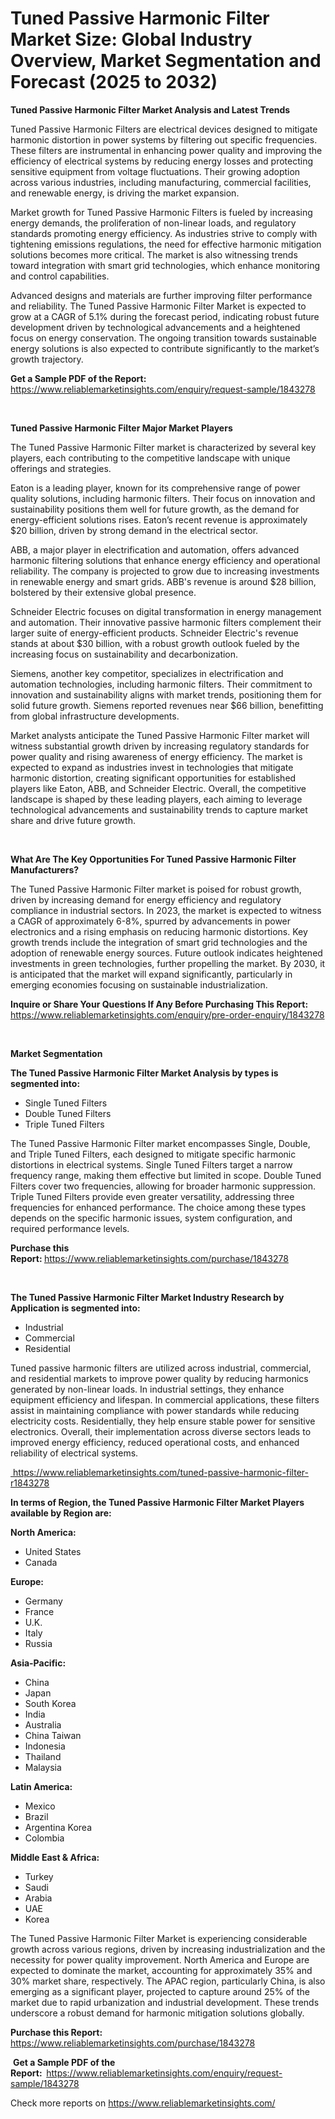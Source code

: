 <p><h1>Tuned Passive Harmonic Filter Market Size: Global Industry Overview, Market Segmentation and Forecast (2025 to 2032)</h1></p><p><strong>Tuned Passive Harmonic Filter Market Analysis and Latest Trends</strong></p>
<p><p>Tuned Passive Harmonic Filters are electrical devices designed to mitigate harmonic distortion in power systems by filtering out specific frequencies. These filters are instrumental in enhancing power quality and improving the efficiency of electrical systems by reducing energy losses and protecting sensitive equipment from voltage fluctuations. Their growing adoption across various industries, including manufacturing, commercial facilities, and renewable energy, is driving the market expansion.</p><p>Market growth for Tuned Passive Harmonic Filters is fueled by increasing energy demands, the proliferation of non-linear loads, and regulatory standards promoting energy efficiency. As industries strive to comply with tightening emissions regulations, the need for effective harmonic mitigation solutions becomes more critical. The market is also witnessing trends toward integration with smart grid technologies, which enhance monitoring and control capabilities.</p><p>Advanced designs and materials are further improving filter performance and reliability. The Tuned Passive Harmonic Filter Market is expected to grow at a CAGR of 5.1% during the forecast period, indicating robust future development driven by technological advancements and a heightened focus on energy conservation. The ongoing transition towards sustainable energy solutions is also expected to contribute significantly to the market’s growth trajectory.</p></p>
<p><strong>Get a Sample PDF of the Report:&nbsp;</strong> <a href="https://www.reliablemarketinsights.com/enquiry/request-sample/1843278?utm_campaign=2282&utm_medium=2&utm_source=Github&utm_content=ia&utm_term=13022025&utm_id=tuned-passive-harmonic-filter">https://www.reliablemarketinsights.com/enquiry/request-sample/1843278</a></p>
<p>&nbsp;</p>
<p><strong>Tuned Passive Harmonic Filter Major Market Players</strong></p>
<p><p>The Tuned Passive Harmonic Filter market is characterized by several key players, each contributing to the competitive landscape with unique offerings and strategies. </p><p>Eaton is a leading player, known for its comprehensive range of power quality solutions, including harmonic filters. Their focus on innovation and sustainability positions them well for future growth, as the demand for energy-efficient solutions rises. Eaton’s recent revenue is approximately $20 billion, driven by strong demand in the electrical sector.</p><p>ABB, a major player in electrification and automation, offers advanced harmonic filtering solutions that enhance energy efficiency and operational reliability. The company is projected to grow due to increasing investments in renewable energy and smart grids. ABB's revenue is around $28 billion, bolstered by their extensive global presence.</p><p>Schneider Electric focuses on digital transformation in energy management and automation. Their innovative passive harmonic filters complement their larger suite of energy-efficient products. Schneider Electric's revenue stands at about $30 billion, with a robust growth outlook fueled by the increasing focus on sustainability and decarbonization.</p><p>Siemens, another key competitor, specializes in electrification and automation technologies, including harmonic filters. Their commitment to innovation and sustainability aligns with market trends, positioning them for solid future growth. Siemens reported revenues near $66 billion, benefitting from global infrastructure developments.</p><p>Market analysts anticipate the Tuned Passive Harmonic Filter market will witness substantial growth driven by increasing regulatory standards for power quality and rising awareness of energy efficiency. The market is expected to expand as industries invest in technologies that mitigate harmonic distortion, creating significant opportunities for established players like Eaton, ABB, and Schneider Electric. Overall, the competitive landscape is shaped by these leading players, each aiming to leverage technological advancements and sustainability trends to capture market share and drive future growth.</p></p>
<p>&nbsp;</p>
<p><strong>What Are The Key Opportunities For Tuned Passive Harmonic Filter Manufacturers?</strong></p>
<p><p>The Tuned Passive Harmonic Filter market is poised for robust growth, driven by increasing demand for energy efficiency and regulatory compliance in industrial sectors. In 2023, the market is expected to witness a CAGR of approximately 6-8%, spurred by advancements in power electronics and a rising emphasis on reducing harmonic distortions. Key growth trends include the integration of smart grid technologies and the adoption of renewable energy sources. Future outlook indicates heightened investments in green technologies, further propelling the market. By 2030, it is anticipated that the market will expand significantly, particularly in emerging economies focusing on sustainable industrialization.</p></p>
<p><strong>Inquire or Share Your Questions If Any Before Purchasing This Report:</strong> <a href="https://www.reliablemarketinsights.com/enquiry/pre-order-enquiry/1843278?utm_campaign=2282&utm_medium=2&utm_source=Github&utm_content=ia&utm_term=13022025&utm_id=tuned-passive-harmonic-filter">https://www.reliablemarketinsights.com/enquiry/pre-order-enquiry/1843278</a></p>
<p>&nbsp;</p>
<p><strong>Market Segmentation</strong></p>
<p><strong>The Tuned Passive Harmonic Filter Market Analysis by types is segmented into:</strong></p>
<p><ul><li>Single Tuned Filters</li><li>Double Tuned Filters</li><li>Triple Tuned Filters</li></ul></p>
<p><p>The Tuned Passive Harmonic Filter market encompasses Single, Double, and Triple Tuned Filters, each designed to mitigate specific harmonic distortions in electrical systems. Single Tuned Filters target a narrow frequency range, making them effective but limited in scope. Double Tuned Filters cover two frequencies, allowing for broader harmonic suppression. Triple Tuned Filters provide even greater versatility, addressing three frequencies for enhanced performance. The choice among these types depends on the specific harmonic issues, system configuration, and required performance levels.</p></p>
<p><strong>Purchase this Report:&nbsp;</strong><a href="https://www.reliablemarketinsights.com/purchase/1843278?utm_campaign=2282&utm_medium=2&utm_source=Github&utm_content=ia&utm_term=13022025&utm_id=tuned-passive-harmonic-filter">https://www.reliablemarketinsights.com/purchase/1843278</a></p>
<p>&nbsp;</p>
<p><strong>The Tuned Passive Harmonic Filter Market Industry Research by Application is segmented into:</strong></p>
<p><ul><li>Industrial</li><li>Commercial</li><li>Residential</li></ul></p>
<p><p>Tuned passive harmonic filters are utilized across industrial, commercial, and residential markets to improve power quality by reducing harmonics generated by non-linear loads. In industrial settings, they enhance equipment efficiency and lifespan. In commercial applications, these filters assist in maintaining compliance with power standards while reducing electricity costs. Residentially, they help ensure stable power for sensitive electronics. Overall, their implementation across diverse sectors leads to improved energy efficiency, reduced operational costs, and enhanced reliability of electrical systems.</p></p>
<p><a href="https://www.reliablemarketinsights.com/tuned-passive-harmonic-filter-r1843278?utm_campaign=2282&utm_medium=2&utm_source=Github&utm_content=ia&utm_term=13022025&utm_id=tuned-passive-harmonic-filter">&nbsp;https://www.reliablemarketinsights.com/tuned-passive-harmonic-filter-r1843278</a></p>
<p><strong>In terms of Region, the Tuned Passive Harmonic Filter Market Players available by Region are:</strong></p>
<p>
    <p> <strong> North America: </strong>
        <ul>
            <li>United States</li>
            <li>Canada</li>
        </ul>
        </p> 
    <p> <strong> Europe: </strong>
        <ul>
            <li>Germany</li>
            <li>France</li>
            <li>U.K.</li>
            <li>Italy</li>
            <li>Russia</li>
        </ul>
        </p> 
    <p> <strong> Asia-Pacific: </strong>
        <ul>
            <li>China</li>
            <li>Japan</li>
            <li>South Korea</li>
            <li>India</li>
            <li>Australia</li>
            <li>China Taiwan</li>
            <li>Indonesia</li>
            <li>Thailand</li>
            <li>Malaysia</li>
        </ul>
        </p> 
    <p> <strong> Latin America: </strong>
        <ul>
            <li>Mexico</li>
            <li>Brazil</li>
            <li>Argentina Korea</li>
            <li>Colombia</li>
        </ul>
        </p> 
    <p> <strong> Middle East & Africa: </strong>
        <ul>
            <li>Turkey</li>
            <li>Saudi</li>
            <li>Arabia</li>
            <li>UAE</li>
            <li>Korea</li>
        </ul>
    </p>
    </p>
<p><p>The Tuned Passive Harmonic Filter Market is experiencing considerable growth across various regions, driven by increasing industrialization and the necessity for power quality improvement. North America and Europe are expected to dominate the market, accounting for approximately 35% and 30% market share, respectively. The APAC region, particularly China, is also emerging as a significant player, projected to capture around 25% of the market due to rapid urbanization and industrial development. These trends underscore a robust demand for harmonic mitigation solutions globally.</p></p>
<p><strong>Purchase this Report: </strong><a href="https://www.reliablemarketinsights.com/purchase/1843278?utm_campaign=2282&utm_medium=2&utm_source=Github&utm_content=ia&utm_term=13022025&utm_id=tuned-passive-harmonic-filter">https://www.reliablemarketinsights.com/purchase/1843278</a></p>
<p>&nbsp;<strong>Get a Sample PDF of the Report:&nbsp;&nbsp;</strong><a href="https://www.reliablemarketinsights.com/enquiry/request-sample/1843278?utm_campaign=2282&utm_medium=2&utm_source=Github&utm_content=ia&utm_term=13022025&utm_id=tuned-passive-harmonic-filter">https://www.reliablemarketinsights.com/enquiry/request-sample/1843278</a></p>
<p><strong></strong></p>
<p>Check more reports on <a href="https://www.reliablemarketinsights.com/?utm_campaign=2282&utm_medium=2&utm_source=Github&utm_content=ia&utm_term=13022025&utm_id=tuned-passive-harmonic-filter">https://www.reliablemarketinsights.com/</a></p>